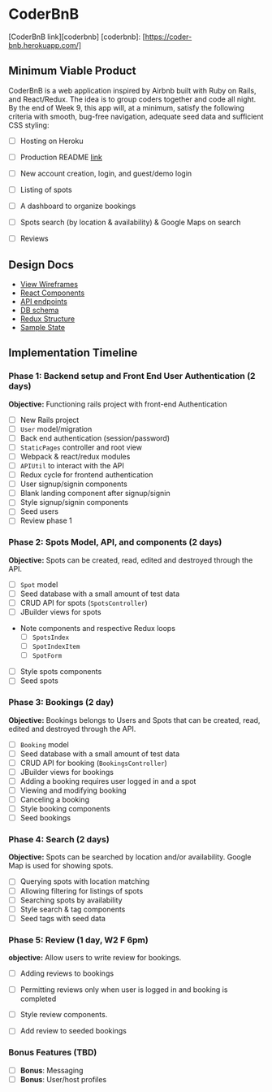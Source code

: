 # CoderBnB

[CoderBnB link][coderbnb]
[coderbnb]: [https://coder-bnb.herokuapp.com/]

## Minimum Viable Product
CoderBnB is a web application inspired by Airbnb built with Ruby on Rails, and React/Redux. The idea is to group coders together and code all night. By the end of Week 9, this app will, at a minimum, satisfy the following criteria with smooth, bug-free navigation, adequate seed data and sufficient CSS styling:

- [ ] Hosting on Heroku
- [ ] Production README [link](docs/README.md)
- [ ] New account creation, login, and guest/demo login
- [ ] Listing of spots
- [ ] A dashboard to organize bookings
- [ ] Spots search (by location & availability) & Google Maps on search
- [ ] Reviews


## Design Docs
* [View Wireframes][wireframes]
* [React Components][components]
* [API endpoints][api-endpoints]
* [DB schema][schema]
* [Redux Structure][redux-structure]
* [Sample State][sample-state]

[wireframes]: docs/wireframes
[components]: docs/component-heirarchy.md
[redux-structure]: docs/redux-structure.md
[sample-state]: docs/sample-state.md
[api-endpoints]: docs/api-endpoints.md
[schema]: docs/schema.md

## Implementation Timeline

### Phase 1: Backend setup and Front End User Authentication (2 days)

**Objective:** Functioning rails project with front-end Authentication

- [ ] New Rails project
- [ ] `User` model/migration
- [ ] Back end authentication (session/password)
- [ ] `StaticPages` controller and root view
- [ ] Webpack & react/redux modules
- [ ] `APIUtil` to interact with the API
- [ ] Redux cycle for frontend authentication
- [ ] User signup/signin components
- [ ] Blank landing component after signup/signin
- [ ] Style signup/signin components
- [ ] Seed users
- [ ] Review phase 1

### Phase 2: Spots Model, API, and components (2 days)

**Objective:** Spots can be created, read, edited and destroyed through
the API.

- [ ] `Spot` model
- [ ] Seed database with a small amount of test data
- [ ] CRUD API for spots (`SpotsController`)
- [ ] JBuilder views for spots
- Note components and respective Redux loops
  - [ ] `SpotsIndex`
  - [ ] `SpotIndexItem`
  - [ ] `SpotForm`
<!-- - [ ] Autosave notes feature -->
- [ ] Style spots components
- [ ] Seed spots

### Phase 3: Bookings (2 day)

**Objective:** Bookings belongs to Users and Spots that can be created, read, edited and destroyed through the API.

- [ ] `Booking` model
- [ ] Seed database with a small amount of test data
- [ ] CRUD API for booking (`BookingsController`)
- [ ] JBuilder views for bookings
- [ ] Adding a booking requires user logged in and a spot
- [ ] Viewing and modifying booking
- [ ] Canceling a booking
- [ ] Style booking components
- [ ] Seed bookings

### Phase 4: Search (2 days)

**Objective:** Spots can be searched by location and/or availability. Google Map is used for showing spots.

- [ ] Querying spots with location matching
- [ ] Allowing filtering for listings of spots
- [ ] Searching spots by availability
- [ ] Style search & tag components
- [ ] Seed tags with seed data

### Phase 5: Review (1 day, W2 F 6pm)

**objective:** Allow users to write review for bookings.

- [ ] Adding reviews to bookings
- [ ] Permitting reviews only when user is logged in and booking is completed
- [ ] Style review components.
- [ ] Add review to seeded bookings


### Bonus Features (TBD)
- [ ] **Bonus**: Messaging
- [ ] **Bonus**: User/host profiles
